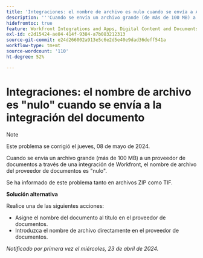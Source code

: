 ```yaml
---
title: 'Integraciones: el nombre de archivo es nulo cuando se envía a AEM mediante la integración'
description: '''Cuando se envía un archivo grande (de más de 100 MB) a Adobe Experience Manager mediante la integración de Workfront, el nombre de archivo en AEM es nulo''. '''
hidefromtoc: true
feature: Workfront Integrations and Apps, Digital Content and Documents
exl-id: c2d15424-ae04-414f-9384-a7b083212313
source-git-commit: e24d266002a913e5c6e2d5e40e9dad36deff541a
workflow-type: tm+mt
source-wordcount: '110'
ht-degree: 52%

---
```


# Integraciones: el nombre de archivo es &quot;nulo&quot; cuando se envía a la integración del documento

>[!NOTE]
>
>Este problema se corrigió el jueves, 08 de mayo de 2024.

Cuando se envía un archivo grande (más de 100 MB) a un proveedor de documentos a través de una integración de Workfront, el nombre de archivo del proveedor de documentos es &quot;nulo&quot;.

Se ha informado de este problema tanto en archivos ZIP como TIF.

**Solución alternativa**

Realice una de las siguientes acciones:

* Asigne el nombre del documento al título en el proveedor de documentos.
* Introduzca el nombre de archivo directamente en el proveedor de documentos.

_Notificado por primera vez el miércoles, 23 de abril de 2024._

